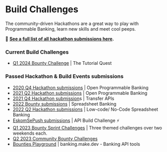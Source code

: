# Build Challenges

The community-driven Hackathons are a great way to play with Programmable Banking, learn new skills and meet cool peeps.

:unicorn: [**See a** **full list of all hackathon submissions here**](https://github.com/Investec-Developer-Community/Community-Projects#hackathon-build-submissions)**.**

### Current Build Challenges

* [Q1 2024 Bounty Challenge](closed-q1-2024-bounty-challenge-or-the-tutorial-quest.md) | The Tutorial Quest

### Passed Hackathon & Build Events submissions

* [2020 Q4 Hackathon submissions](https://drive.google.com/file/d/1j3xv81VSj563uhcfbF-0Ms8bINguhvYb/view) | Open Programmable Banking
* [2021 Q2 Hackathon submissions](https://docs.google.com/spreadsheets/d/1Rh7bjikdBxGVXoCIKS8XU3apjvCwUIxagt1Nziuz\_u0/edit?usp=sharing) | Open Programmable Banking
* [2021 Q4 Hackathon submission](https://docs.google.com/spreadsheets/d/1cWZQtru2zXkkVjEnbOZiCbwbTW1LcpgEsUalt1Vwlog/edit?usp=sharing)s | Transfer APIs
* [2022 Bounty submissions](closed-spreadsheet-banking-or-bounties/) | Spreadsheet Banking
* [2022 Q2 Hackathon submissions](q2-2022-hackathon-or-low-code-no-code/2022-hackathon-or-low-code-no-code-or-submissions.md) | Low-code/ No-Code Spreadsheet Banking
* [EskomSePush submissions](closed-eskomsepush-build-challenge/eskomsepush-build-challenge-submissions.md) | API Build Challenge ⚡
* [Q1 2023 Bounty Sprint Challenges](closed-q1-2023-bounty-challenge.md) | Three themed challenges over two weekends each.
* [Q2 2023 Community Bounty Challenges](open-q2-2023-bounty-challenge/)
* [Bounties Playground](open-bounties-playground-or-banking.make.dev.md) | banking.make.dev - Banking API tools

###

